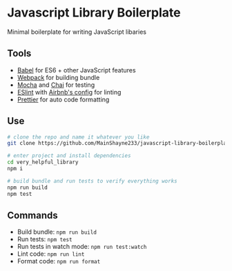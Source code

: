 # Javascript Library Boilerplate

Minimal boilerplate for writing JavaScript libaries

## Tools
- [Babel](https://babeljs.io/) for ES6 + other JavaScript features
- [Webpack](https://webpack.js.org/) for building bundle
- [Mocha](https://mochajs.org/) and [Chai](http://www.chaijs.com/) for testing
- [ESlint](https://eslint.org/) with [Airbnb's config](https://www.npmjs.com/package/eslint-config-airbnb) for linting
- [Prettier](https://github.com/prettier/prettier) for auto code formatting

## Use
```bash
# clone the repo and name it whatever you like
git clone https://github.com/MainShayne233/javascript-library-boilerplate very_helpful_library

# enter project and install dependencies
cd very_helpful_library
npm i

# build bundle and run tests to verify everything works
npm run build
npm test
```

## Commands
- Build bundle: `npm run build`
- Run tests: `npm test`
- Run tests in watch mode: `npm run test:watch`
- Lint code: `npm run lint`
- Format code: `npm run format`
